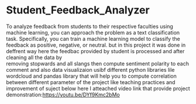 # Student_Feedback_Analyzer
 To analyze feedback from students to their respective faculties using machine learning, you can approach the problem as a text classification task.
 Specifically, you can train a machine learning model to classify the feedback as positive, negative, or neutral.
 but in this project it was done in deffrent way  here the feedbac provided by student is processed and after cleaning all the data by  
 removing stopwards and all slangs then compute sentiment polarity to each comment  and also  data visualizaion  usibf different python libraries 
 lile wordcloud  and pandas library that will help you  to compute correlation between different parameter of the project like teaching practices 
 and improvement  of suject
 below here I atteached video link that provide project demonstration:https://youtu.be/DYf9Kmc2bMo
